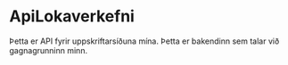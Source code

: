 # ApiLokaverkefni

Þetta er API fyrir uppskriftarsíðuna mína. Þetta er bakendinn sem talar við gagnagrunninn minn.